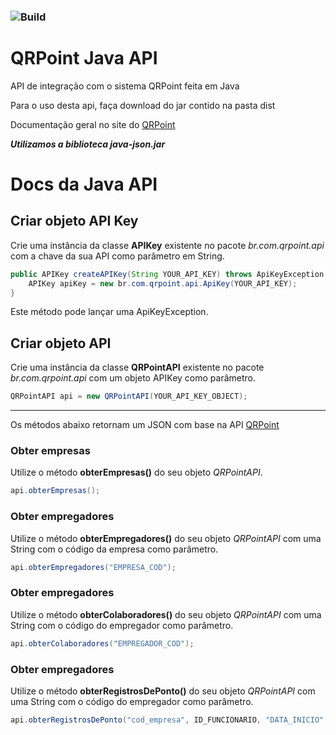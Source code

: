 ### ![Build](https://api.travis-ci.org/arieldossantos/QRPoint-API-Java.svg?branch=master)
# QRPoint Java API

API de integração com o sistema QRPoint feita em Java

Para o uso desta api, faça download do jar contido na pasta dist

Documentação geral no site do [QRPoint](https://api.qrpoint.com.br/docs/)

***Utilizamos a biblioteca java-json.jar***

# Docs da Java API


## Criar objeto API Key

Crie uma instância da classe **APIKey** existente no pacote _br.com.qrpoint.api_ com a chave da sua API como parâmetro em String.

```java
public APIKey createAPIKey(String YOUR_API_KEY) throws ApiKeyException {
    APIKey apiKey = new br.com.qrpoint.api.ApiKey(YOUR_API_KEY);
}
```
Este método pode lançar uma ApiKeyException.

## Criar objeto API

Crie uma instância da classe **QRPointAPI** existente no pacote _br.com.qrpoint.api_ com um objeto APIKey como parâmetro.

```java
QRPointAPI api = new QRPointAPI(YOUR_API_KEY_OBJECT);
```
___
Os métodos abaixo retornam um JSON com base na API [QRPoint](https://api.qrpoint.com.br/docs/)

### Obter empresas

Utilize o método **obterEmpresas()** do seu objeto _QRPointAPI_.

```java
api.obterEmpresas();
```

### Obter empregadores

Utilize o método **obterEmpregadores()** do seu objeto _QRPointAPI_ com uma String com o código da empresa como parâmetro.

```java
api.obterEmpregadores("EMPRESA_COD");
```

### Obter empregadores

Utilize o método **obterColaboradores()** do seu objeto _QRPointAPI_ com uma String com o código do empregador como parâmetro. 

```java
api.obterColaboradores("EMPREGADOR_COD");
```

### Obter empregadores

Utilize o método **obterRegistrosDePonto()** do seu objeto _QRPointAPI_ com uma String com o código do empregador como parâmetro. 

```java
api.obterRegistrosDePonto("cod_empresa", ID_FUNCIONARIO, "DATA_INICIO", "DATA_FIM");
```


